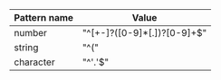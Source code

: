 | Pattern name  | Value                         |
| ------------- | ----------------------------- |
| number        | "^[+-]?([0-9]*[.])?[0-9]+$"   |
| string        | "^(\"|\').*(\"|\')$"          |
| character     | "^\'.\'$"                     |

